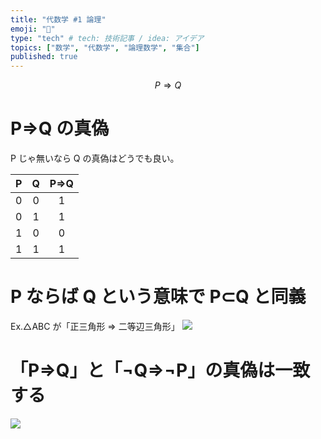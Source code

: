 ```yaml
---
title: "代数学 #1 論理"
emoji: "🧮"
type: "tech" # tech: 技術記事 / idea: アイデア
topics: ["数学", "代数学", "論理数学", "集合"]
published: true
---
```


$$P⇒Q$$

# P⇒Q の真偽

P じゃ無いなら Q の真偽はどうでも良い。

|  P  |  Q  | P=>Q |
| :-: | :-: | :--: |
|  0  |  0  |  1   |
|  0  |  1  |  1   |
|  1  |  0  |  0   |
|  1  |  1  |  1   |

# P ならば Q という意味で P⊂Q と同義

Ex.△ABC が「正三角形 ⇒ 二等辺三角形」
![](https://storage.googleapis.com/zenn-user-upload/69ceb031a8b3-20240223.jpg)

# 「P⇒Q」と「¬Q⇒¬P」の真偽は一致する

![](https://storage.googleapis.com/zenn-user-upload/9dd536805dfe-20240223.jpg)
